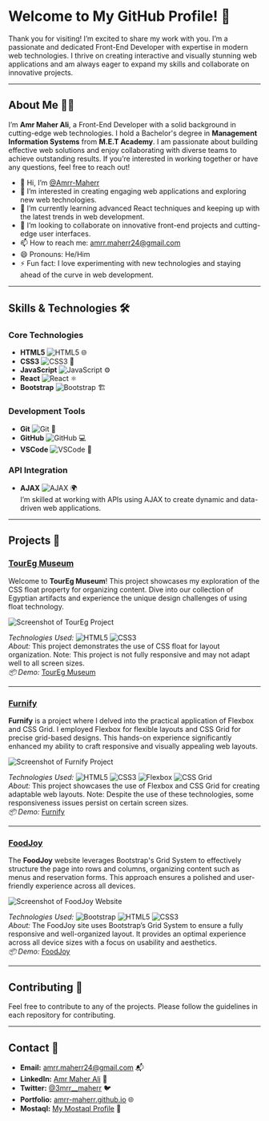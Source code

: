 # Welcome to My GitHub Profile! 👋

Thank you for visiting! I’m excited to share my work with you. I’m a passionate and dedicated Front-End Developer with expertise in modern web technologies. I thrive on creating interactive and visually stunning web applications and am always eager to expand my skills and collaborate on innovative projects.

---

## About Me 🧑‍💻

I’m **Amr Maher Ali**, a Front-End Developer with a solid background in cutting-edge web technologies. I hold a Bachelor's degree in **Management Information Systems** from **M.E.T Academy**. I am passionate about building effective web solutions and enjoy collaborating with diverse teams to achieve outstanding results. If you’re interested in working together or have any questions, feel free to reach out!

- 👋 Hi, I’m [@Amrr-Maherr](https://github.com/Amrr-Maherr)
- 👀 I’m interested in creating engaging web applications and exploring new web technologies.
- 🌱 I’m currently learning advanced React techniques and keeping up with the latest trends in web development.
- 💞️ I’m looking to collaborate on innovative front-end projects and cutting-edge user interfaces.
- 📫 How to reach me: [amrr.maherr24@gmail.com](mailto:amrr.maherr24@gmail.com)
- 😄 Pronouns: He/Him
- ⚡ Fun fact: I love experimenting with new technologies and staying ahead of the curve in web development.

---

## Skills & Technologies 🛠️

### Core Technologies

- **HTML5** ![HTML5](https://img.shields.io/badge/HTML5-E34F26?style=flat&logo=html5&logoColor=white) 🌐
- **CSS3** ![CSS3](https://img.shields.io/badge/CSS3-1572B6?style=flat&logo=css3&logoColor=white) 🎨
- **JavaScript** ![JavaScript](https://img.shields.io/badge/JavaScript-F7DF1E?style=flat&logo=javascript&logoColor=black) ⚙️
- **React** ![React](https://img.shields.io/badge/React-61DAFB?style=flat&logo=react&logoColor=black) ⚛️
- **Bootstrap** ![Bootstrap](https://img.shields.io/badge/Bootstrap-563D7C?style=flat&logo=bootstrap&logoColor=white) 🏗️

### Development Tools

- **Git** ![Git](https://img.shields.io/badge/Git-F05032?style=flat&logo=git&logoColor=white) 🔧
- **GitHub** ![GitHub](https://img.shields.io/badge/GitHub-181717?style=flat&logo=github&logoColor=white) 💻
- **VSCode** ![VSCode](https://img.shields.io/badge/VSCode-007ACC?style=flat&logo=visualstudiocode&logoColor=white) 📝

### API Integration

- **AJAX** ![AJAX](https://img.shields.io/badge/AJAX-0091D5?style=flat&logo=ajax&logoColor=white) 🌍  
  I’m skilled at working with APIs using AJAX to create dynamic and data-driven web applications.

---

## Projects 🚀

### [TourEg Museum](https://amrr-maherr.github.io/TourEg/)

Welcome to **TourEg Museum**! This project showcases my exploration of the CSS float property for organizing content. Dive into our collection of Egyptian artifacts and experience the unique design challenges of using float technology.

![Screenshot of TourEg Project](https://github.com/Amrr-Maherr/TourEg/blob/master/readme-images/TourEg%20and%204%20more%20pages%20-%20Personal%20-%20Microsoft%E2%80%8B%20Edge%208_18_2024%207_01_57%20PM.png?raw=true)

*Technologies Used:* ![HTML5](https://img.shields.io/badge/HTML5-E34F26?style=flat&logo=html5&logoColor=white) ![CSS3](https://img.shields.io/badge/CSS3-1572B6?style=flat&logo=css3&logoColor=white)  
*About:* This project demonstrates the use of CSS float for layout organization. Note: This project is not fully responsive and may not adapt well to all screen sizes.  
*📦 Demo:* [TourEg Museum](https://amrr-maherr.github.io/TourEg/)

---

### [Furnify](https://amrr-maherr.github.io/Furnify/)

**Furnify** is a project where I delved into the practical application of Flexbox and CSS Grid. I employed Flexbox for flexible layouts and CSS Grid for precise grid-based designs. This hands-on experience significantly enhanced my ability to craft responsive and visually appealing web layouts.

![Screenshot of Furnify Project](https://github.com/Amrr-Maherr/Furnify/blob/master/readme-images/TourEg%20and%204%20more%20pages%20-%20Personal%20-%20Microsoft%E2%80%8B%20Edge%208_18_2024%207_03_32%20PM.png?raw=true)

*Technologies Used:* ![HTML5](https://img.shields.io/badge/HTML5-E34F26?style=flat&logo=html5&logoColor=white) ![CSS3](https://img.shields.io/badge/CSS3-1572B6?style=flat&logo=css3&logoColor=white) ![Flexbox](https://img.shields.io/badge/Flexbox-000000?style=flat&logo=flexbox&logoColor=white) ![CSS Grid](https://img.shields.io/badge/CSS%20Grid-000000?style=flat&logo=css3&logoColor=white)  
*About:* This project showcases the use of Flexbox and CSS Grid for creating adaptable web layouts. Note: Despite the use of these technologies, some responsiveness issues persist on certain screen sizes.  
*📦 Demo:* [Furnify](https://amrr-maherr.github.io/Furnify/)

---

### [FoodJoy](https://amrr-maherr.github.io/FoodJoy/)

The **FoodJoy** website leverages Bootstrap's Grid System to effectively structure the page into rows and columns, organizing content such as menus and reservation forms. This approach ensures a polished and user-friendly experience across all devices.

![Screenshot of FoodJoy Website](https://github.com/Amrr-Maherr/FoodJoy/blob/master/FoodJoy%20and%206%20more%20pages%20-%20Personal%20-%20Microsoft%E2%80%8B%20Edge%208_15_2024%208_54_56%20PM.png?raw=true)

*Technologies Used:* ![Bootstrap](https://img.shields.io/badge/Bootstrap-563D7C?style=flat&logo=bootstrap&logoColor=white) ![HTML5](https://img.shields.io/badge/HTML5-E34F26?style=flat&logo=html5&logoColor=white) ![CSS3](https://img.shields.io/badge/CSS3-1572B6?style=flat&logo=css3&logoColor=white)  
*About:* The FoodJoy site uses Bootstrap’s Grid System to ensure a fully responsive and well-organized layout. It provides an optimal experience across all device sizes with a focus on usability and aesthetics.  
*📦 Demo:* [FoodJoy](https://amrr-maherr.github.io/FoodJoy/)

---

## Contributing 🤝

Feel free to contribute to any of the projects. Please follow the guidelines in each repository for contributing.

---

## Contact 📧

- **Email:** [amrr.maherr24@gmail.com](mailto:amrr.maherr24@gmail.com) 📬  
- **LinkedIn:** [Amr Maher Ali](https://www.linkedin.com/in/Amrr-Maherr) 💼  
- **Twitter:** [@3mrr__maherr](https://twitter.com/3mrr__maherr) 🐦  
- **Portfolio:** [amrr-maherr.github.io](https://amrr-maherr.github.io) 🌐  
- **Mostaql:** [My Mostaql Profile](https://mostaql.com/u/Amrr-Maherr) 👔
